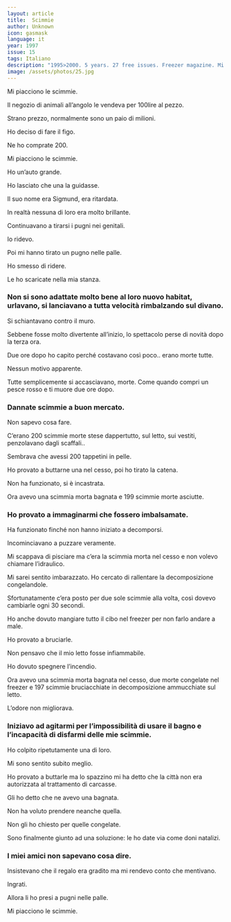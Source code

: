 ```yaml
---
layout: article
title:  Scimmie
author: Unknown
icon: gasmask
language: it
year: 1997
issue: 15
tags: Italiano
description: "1995>2000. 5 years. 27 free issues. Freezer magazine. Mi piacciono le scimmie. Il negozio di animali all’angolo le vendeva per 100lire al pezzo. Strano prezzo, normalmente sono un paio di milioni. Ho deciso di fare il figo. Ne ho comprate 200. "
image: /assets/photos/25.jpg
---
```


Mi piacciono le scimmie.

Il negozio di animali all’angolo le vendeva per 100lire al pezzo.

Strano prezzo, normalmente sono un paio di milioni.

Ho deciso di fare il figo.

Ne ho comprate 200.

Mi piacciono le scimmie.

Ho un’auto grande.

Ho lasciato che una la guidasse.

Il suo nome era Sigmund, era ritardata.

In realtà nessuna di loro era molto brillante.

Continuavano a tirarsi i pugni nei genitali.

Io ridevo.

Poi mi hanno tirato un pugno nelle palle.

Ho smesso di ridere.

Le ho scaricate nella mia stanza.

### Non si sono adattate molto bene al loro nuovo habitat, urlavano, si lanciavano a tutta velocità rimbalzando sul divano.

Si schiantavano contro il muro.

Sebbene fosse molto divertente all’inizio, lo spettacolo perse di novità dopo la terza ora.

Due ore dopo ho capito perché costavano così poco.. erano morte tutte.

Nessun motivo apparente.

Tutte semplicemente si accasciavano, morte. Come quando compri un pesce rosso e ti muore due ore dopo.

### Dannate scimmie a buon mercato.

Non sapevo cosa fare.

C’erano 200 scimmie morte stese dappertutto, sul letto, sui vestiti, penzolavano dagli scaffali..

Sembrava che avessi 200 tappetini in pelle.

Ho provato a buttarne una nel cesso, poi ho tirato la catena.

Non ha funzionato, si è incastrata.

Ora avevo una scimmia morta bagnata e 199 scimmie morte asciutte.

### Ho provato a immaginarmi che fossero imbalsamate.

Ha funzionato finché non hanno iniziato a decomporsi.

Incominciavano a puzzare veramente.

Mi scappava di pisciare ma c’era la scimmia morta nel cesso e non volevo chiamare l’idraulico.

Mi sarei sentito imbarazzato. Ho cercato di rallentare la decomposizione congelandole.

Sfortunatamente c’era posto per due sole scimmie alla volta, così dovevo cambiarle ogni 30 secondi.

Ho anche dovuto mangiare tutto il cibo nel freezer per non farlo andare a male.

Ho provato a bruciarle.

Non pensavo che il mio letto fosse infiammabile.

Ho dovuto spegnere l’incendio.

Ora avevo una scimmia morta bagnata nel cesso, due morte congelate nel freezer e 197 scimmie bruciacchiate in decomposizione ammucchiate sul letto.

L’odore non migliorava.

### Iniziavo ad agitarmi per l’impossibilità di usare il bagno e l’incapacità di disfarmi delle mie scimmie.

Ho colpito ripetutamente una di loro.

Mi sono sentito subito meglio.

Ho provato a buttarle ma lo spazzino mi ha detto che la città non era autorizzata al trattamento di carcasse.

Gli ho detto che ne avevo una bagnata.

Non ha voluto prendere neanche quella.

Non gli ho chiesto per quelle congelate.

Sono finalmente giunto ad una soluzione: le ho date via come doni natalizi.

### I miei amici non sapevano cosa dire.

Insistevano che il regalo era gradito ma mi rendevo conto che mentivano.

Ingrati.

Allora li ho presi a pugni nelle palle.

Mi piacciono le scimmie.
